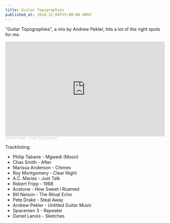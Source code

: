 ```yaml
---
title: Guitar Topographies
published_at: 2018-12-04T15:00:00.000Z
---
```


"Guitar Topographies", a mix by Andrew Pekler, hits a lot of the right spots for
me.

<iframe width="100%" height="300" scrolling="no" frameborder="no" allow="autoplay" src="https://w.soundcloud.com/player/?url=https%3A//api.soundcloud.com/tracks/525582759&color=%23ff5500&auto_play=false&hide_related=false&show_comments=true&show_user=true&show_reposts=false&show_teaser=true&visual=true"></iframe><div style="font-size: 10px; color: #cccccc;line-break: anywhere;word-break: normal;overflow: hidden;white-space: nowrap;text-overflow: ellipsis; font-family: Interstate,Lucida Grande,Lucida Sans Unicode,Lucida Sans,Garuda,Verdana,Tahoma,sans-serif;font-weight: 100;"><a href="https://soundcloud.com/pekler" title="Andrew Pekler" target="_blank" style="color: #cccccc; text-decoration: none;">Andrew Pekler</a> · <a href="https://soundcloud.com/pekler/guitar-topographies" title="Guitar Topographies" target="_blank" style="color: #cccccc; text-decoration: none;">Guitar Topographies</a></div>

Tracklisting:

- Philip Tabane - Mgwedi (Moon)
- Chas Smith - After
- Marissa Anderson - Chimes
- Roy Montgomery - Clear Night
- A.C. Marias - Just Talk
- Robert Fripp - 1988
- Acetone - How Sweet I Roamed
- Bill Nelson - The Ritual Echo
- Pete Drake - Steal Away
- Andrew Pekler - Untitled Guitar Music
- Spacemen 3 - Repeater
- Daniel Lanois - Sketches
